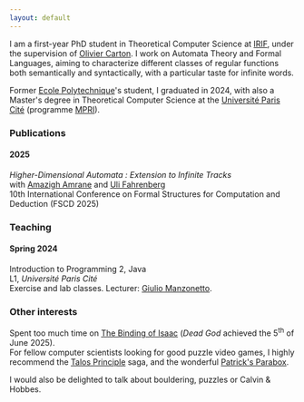 ```yaml
---
layout: default
---
```


I am a first-year PhD student in Theoretical Computer Science at <a href="https://www.irif.fr">IRIF</a>, under the supervision of <a href="https://www.irif.fr/~carton/">Olivier Carton</a>. I work on Automata Theory and Formal Languages, aiming to characterize different classes of regular functions both semantically and syntactically, with a particular taste for infinite words.

Former <a href="https://www.polytechnique.edu/">Ecole Polytechnique</a>'s student, I graduated in 2024, with also a Master's degree in Theoretical Computer Science at the <a href="https://u-paris.fr/">Université Paris Cité</a> (programme <a href="https://wikimpri.dptinfo.ens-paris-saclay.fr/doku.php">MPRI</a>).

<h3>Publications</h3>

<div class="timeline">
   <div class="timeline-year">
      <h4 class="year">2025</h4>
      <div class="timeline-events">
        <div class="timeline-item">
          <p><i>Higher-Dimensional Automata : Extension to Infinite Tracks</i><br>
          with <a href="https://www.lre.epita.fr/perso/amazigh-amrane/">Amazigh Amrane</a> and <a href="https://ulifahrenberg.github.io/">Uli Fahrenberg</a><br>
          10th International Conference on Formal Structures for Computation and Deduction (FSCD 2025)</p>
        </div>
      </div>
    </div>
</div>

<h3>Teaching</h3>
  <div class="timeline">
    <div class="timeline-year">
      <h4 class="year">Spring 2024</h4>
        <div class="timeline-events">
          <div class="timeline-item">
            <p> Introduction to Programming 2, Java<br>L1, <i>Université Paris Cité</i> <br> Exercise and lab classes. Lecturer: <a href="https://www.irif.fr/~gmanzone/">Giulio Manzonetto</a>. </p>
          </div>
        </div>
      </div>
</div>

<h3>Other interests</h3>
  Spent too much time on <a href="https://store.steampowered.com/app/250900/The_Binding_of_Isaac_Rebirth/">The Binding of Isaac</a> (<i>Dead God</i> achieved the 5<sup>th</sup> of June 2025).<br>
  For fellow computer scientists looking for good puzzle video games, I highly recommend the <a href="https://store.steampowered.com/app/257510/The_Talos_Principle/">Talos Principle</a> saga, and the wonderful <a href="https://www.patricksparabox.com/">Patrick's Parabox</a>.

  I would also be delighted to talk about bouldering, puzzles or Calvin & Hobbes.